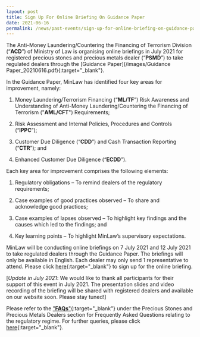 ```yaml
---
layout: post
title: Sign Up For Online Briefing On Guidance Paper
date: 2021-06-16
permalink: /news/past-events/sign-up-for-online-briefing-on-guidance-paper/
---
```


The Anti-Money Laundering/Countering the Financing of Terrorism Division (“**ACD**”) of Ministry of Law is organising online briefings in July 2021 for registered precious stones and precious metals dealer (“**PSMD**”) to take regulated dealers through the [Guidance Paper](/images/Guidance Paper_20210616.pdf){:target="_blank"}. 

In the Guidance Paper, MinLaw has identified four key areas for improvement, namely:

1. Money Laundering/Terrorism Financing (“**ML/TF**”) Risk Awareness and Understanding of Anti-Money Laundering/Countering the Financing of Terrorism ("**AML/CFT**") Requirements;

2. Risk Assessment and Internal Policies, Procedures and Controls (“**IPPC**”);

3. Customer Due Diligence (“**CDD**”) and Cash Transaction Reporting (“**CTR**”); and

4. Enhanced Customer Due Diligence (“**ECDD**”).

Each key area for improvement comprises the following elements:

1. Regulatory obligations – To remind dealers of the regulatory requirements;

2. Case examples of good practices observed – To share and acknowledge good practices;

3. Case examples of lapses observed – To highlight key findings and the causes which led to the findings; and

4. Key learning points – To highlight MinLaw’s supervisory expectations.

MinLaw will be conducting online briefings on 7 July 2021 and 12 July 2021 to take regulated dealers through the Guidance Paper. The briefings will only be available in English. Each dealer may only send 1 representative to attend. Please click [here](https://go.gov.sg/pspm-guidance-paper-2021){:target="_blank"} to sign up for the online briefing.

[<i>Update in July 2021</i>: We would like to thank all participants for their support of this event in July 2021. The presentation slides and video recording of the briefing will be shared with registered dealers and available on our website soon. Please stay tuned!]

Please refer to the ["**FAQs**"](https://va.ecitizen.gov.sg/cfp/customerPages/mlaw/explorefaq.aspx){:target="_blank"} under the Precious Stones and Precious Metals Dealers section for Frequently Asked Questions relating to the regulatory regime. For further queries, please click [here](https://eservices.mlaw.gov.sg/enquiry/){:target="_blank"}.
